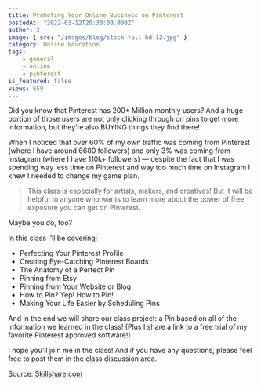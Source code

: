 ```yaml
---
title: Promoting Your Online Business on Pinterest
postedAt: "2022-03-12T20:30:00.000Z"
author: 2
image: { src: "/images/blog/stock-full-hd-12.jpg" }
category: Online Education
tags:
    - general
    - online
    - pinterest
is_featured: false
views: 659
---
```


Did you know that Pinterest has 200+ Million monthly users? And a huge portion of those users are not only clicking through on pins to get more information, but they’re also BUYING things they find there!

When I noticed that over 60% of my own traffic was coming from Pinterest (where I have around 6600 followers) and only 3% was coming from Instagram (where I have 110k+ followers) — despite the fact that I was spending way less time on Pinterest and way too much time on Instagram I knew I needed to change my game plan.

> This class is especially for artists, makers, and creatives! But it will be helpful to anyone who wants to learn more about the power of free exposure you can get on Pinterest.

Maybe you do, too?

In this class I’ll be covering:

-   Perfecting Your Pinterest Profile
-   Creating Eye-Catching Pinterest Boards
-   The Anatomy of a Perfect Pin
-   Pinning from Etsy
-   Pinning from Your Website or Blog
-   How to Pin? Yep! How to Pin!
-   Making Your Life Easier by Scheduling Pins

And in the end we will share our class project: a Pin based on all of the information we learned in the class! (Plus I share a link to a free trial of my favorite Pinterest approved software!)

I hope you’ll join me in the class! And if you have any questions, please feel free to post them in the class discussion area.

Source: [Skillshare.com](https://skillshare.com)
